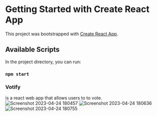 # Getting Started with Create React App

This project was bootstrapped with [Create React App](https://github.com/facebook/create-react-app).

## Available Scripts

In the project directory, you can run:

### `npm start`

### Votify 
is a react web app that allows users to to vote.
![Screenshot 2023-04-24 180457](https://github.com/rhekord/Votify/assets/96996297/917362de-9e65-4c4c-85c8-2363d1447daf)
![Screenshot 2023-04-24 180636](https://github.com/rhekord/Votify/assets/96996297/dd2811a3-204c-4bfc-98be-6b03167a6462)
![Screenshot 2023-04-24 180755](https://github.com/rhekord/Votify/assets/96996297/a0000c7f-d653-4695-8940-5e34f1b896f1)








